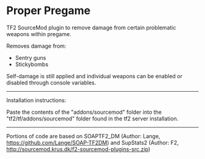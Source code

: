 # Proper Pregame
TF2 SourceMod plugin to remove damage from certain problematic weapons within pregame.

Removes damage from:
  - Sentry guns
  - Stickybombs
  
Self-damage is still applied and individual weapons can be enabled or disabled through console variables.

---

Installation instructions:

Paste the contents of the "addons/sourcemod" folder into the "tf2/tf/addons/sourcemod" folder found in the tf2 server installation.

---

Portions of code are based on SOAPTF2_DM (Author: Lange, https://github.com/Lange/SOAP-TF2DM) and SupStats2 (Author: F2, http://sourcemod.krus.dk/f2-sourcemod-plugins-src.zip)

